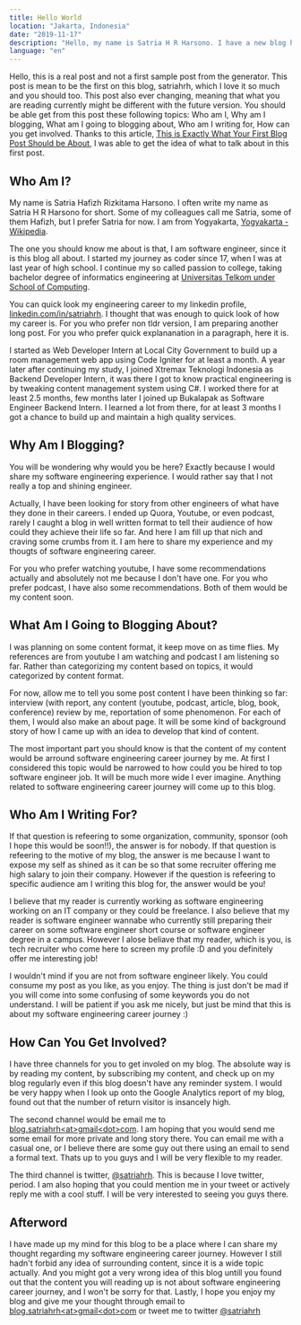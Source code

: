 ```yaml
---
title: Hello World
location: "Jakarta, Indonesia"
date: "2019-11-17"
description: "Hello, my name is Satria H R Harsono. I have a new blog here, hoping that you can look up on to this first post."
language: "en"
---
```


Hello, this is a real post and not a first sample post from the generator.
This post is mean to be the first on this blog, satriahrh, which I love it so much and you should too.
This post also ever changing, meaning that what you are reading currently might be different with the future version.
You should be able get from this post these following topics: Who am I, Why am I blogging, What am I going to blogging about, Who am I writing for, How can you get involved.
Thanks to this article, [This is Exactly What Your First Blog Post Should be About](https://www.shoutmeloud.com/write-first-blog-post.html), I was able to get the idea of what to talk about in this first post.

## Who Am I?

My name is Satria Hafizh Rizkitama Harsono.
I often write my name as Satria H R Harsono for short.
Some of my colleagues call me Satria, some of them Hafizh, but I prefer Satria for now.
I am from Yogyakarta, [Yogyakarta - Wikipedia](https://en.wikipedia.org/wiki/Yogyakarta).

The one you should know me about is that, I am software engineer, since it is this blog all about.
I started my journey as coder since 17, when I was at last year of high school.
I continue my so called passion to college, taking bachelor degree of informatics engineering at [Universitas Telkom under School of Computing](https://soc.telkomuniversity.ac.id/en/soc-en/).

You can quick look my engineering career to my linkedin profile, [linkedin.com/in/satriahrh](https://www.linkedin.com/in/satriahrh/).
I thought that was enough to quick look of how my career is.
For you who prefer non tldr version, I am preparing another long post.
For you who prefer quick explananation in a paragraph, here it is.

I started as Web Developer Intern at Local City Government to build up a room management web app using Code Igniter for at least a month.
A year later after continuing my study, I joined Xtremax Teknologi Indonesia as Backend Developer Intern, it was there I got to know practical engineering is by tweaking content management system using C#.
I worked there for at least 2.5 months, few months later I joined up Bukalapak as Software Engineer Backend Intern.
I learned a lot from there, for at least 3 months I got a chance to build up and maintain a high quality services.

## Why Am I Blogging?

You will be wondering why would you be here?
Exactly because I would share my software engineering experience.
I would rather say that I not really a top and shining engineer.

Actually, I have been looking for story from other engineers of what have they done in their careers.
I ended up Quora, Youtube, or even podcast, rarely I caught a blog in well written format to tell their audience of how could they achieve their life so far.
And here I am fill up that nich and craving some crumbs from it.
I am here to share my experience and my thougts of software engineering career.

For you who prefer watching youtube, I have some recommendations actually and absolutely not me because I don't have one.
For you who prefer podcast, I have also some recommendations.
Both of them would be my content soon.

## What Am I Going to Blogging About?

I was planning on some content format, it keep move on as time flies.
My references are from youtube I am watching and podcast I am listening so far.
Rather than categorizing my content based on topics, it would categorized by content format.

For now, allow me to tell you some post content I have been thinking so far: interview (with report, any content (youtube, podcast, article, blog, book, conference) review by me, reportation of some phenomenon.
For each of them, I would also make an about page.
It will be some kind of background story of how I came up with an idea to develop that kind of content.

The most important part you should know is that the content of my content would be arround software engineering career journey by me.
At first I considered this topic would be narrowed to how could you be hired to top software engineer job.
It will be much more wide I ever imagine.
Anything related to software engineering career journey will come up to this blog.

## Who Am I Writing For?

If that question is refeering to some organization, community, sponsor (ooh I hope this would be soon!!), the answer is for nobody.
If that question is refeering to the motive of my blog, the answer is me because I want to expose my self as shined as it can be so that some recruiter offering me high salary to join their company.
However if the question is refeering to specific audience am I writing this blog for, the answer would be you!

I believe that my reader is currently working as software engineering working on an IT company or they could be freelance.
I also believe that my reader is software engineer wannabe who currently still preparing their career on some software engineer short course or software engineer degree in a campus.
However I alose beliave that my reader, which is you, is tech recruiter who come here to screen my profile :D and you definitely offer me interesting job!

I wouldn't mind if you are not from software engineer likely.
You could consume my post as you like, as you enjoy.
The thing is just don't be mad if you will come into some confusing of some keywords you do not understand.
I will be patient if you ask me nicely, but just be mind that this is about my software engineering career journey :)

## How Can You Get Involved?

I have three channels for you to get involed on my blog.
The absolute way is by reading my content, by subscribing my content, and check up on my blog regularly even if this blog doesn't have any reminder system.
I would be very happy when I look up onto the Google Analytics report of my blog, found out that the number of return visitor is insancely high.

The second channel would be email me to [blog.satriahrh\<at\>gmail\<dot\>com](mailto:blog.satriahrh@gmail.com).
I am hoping that you would send me some email for more private and long story there.
You can email me with a casual one, or I believe there are some guy out there using an email to send a formal text.
Thats up to you guys and I will be very flexible to my reader.

The third channel is twitter, [@satriahrh](twitter.com/satriahrh).
This is because I love twitter, period.
I am also hoping that you could mention me in your tweet or actively reply me with a cool stuff.
I will be very interested to seeing you guys there.

## Afterword

I have made up my mind for this blog to be a place where I can share my thought regarding my software engineering career journey.
However I still hadn't forbid any idea of surrounding content, since it is a wide topic actually.
And you might got a very wrong idea of this blog untill you found out that the content you will reading up is not about software engineering career journey, and I won't be sorry for that.
Lastly, I hope you enjoy my blog and give me your thought through email to [blog.satriahrh\<at\>gmail\<dot\>com](mailto:blog.satriahrh@gmail.com) or tweet me to twitter [@satriahrh](twitter.com/satriahrh)

